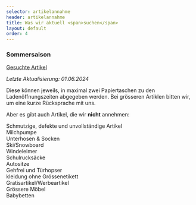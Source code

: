 ```yaml
---
selector: artikelannahme
header: artikelannahme
title: Was wir aktuell <span>suchen</span>
layout: default
order: 4
---
```


### Sommersaison


<a class="btn-download" href="/assets/downloads/GesuchteArtikel_20240601.pdf" target="_blank">Gesuchte Artikel</a>

*Letzte Aktualisierung: 01.06.2024*


Diese können jeweils, in maximal zwei Papiertaschen zu den Ladenöffnungszeiten abgegeben werden.
Bei grösseren Artiklen bitten wir, um eine kurze Rücksprache mit uns.





Aber es gibt auch Artikel, die wir **nicht** annehmen: 

Schmutzige, defekte und unvollständige Artikel<br/>
Milchpumpe<br/>
Unterhosen & Socken<br/>
Ski/Snowboard<br/>
Windeleimer<br/>
Schulrucksäcke<br/>
Autositze<br/>
Gehfrei und Türhopser<br/>
kleidung ohne Grössenetikett<br/>
Gratisartikel/Werbeartikel<br/>
Grössere Möbel<br/>
Babybetten<br/>